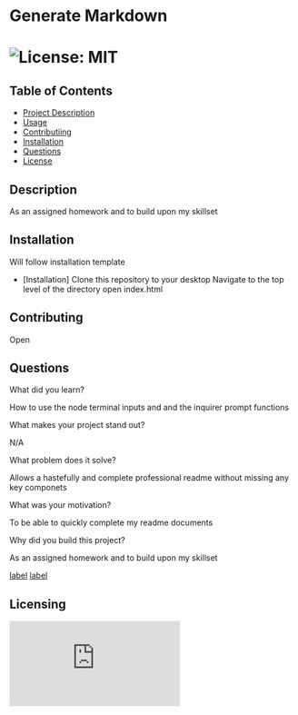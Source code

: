 
  
  # Generate Markdown

  # ![License: MIT](https://img.shields.io/badge/License-MIT-yellow.svg)

  ## Table of Contents
  - [Project Description](#Description)
  - [Usage](#Usage)
  - [Contributiing](#Contributing)
  - [Installation](#Installation)
  - [Questions](#Questions)
  - [License](#license)

  ## Description
  As an assigned homework and to build upon my skillset

  ## Installation
  Will follow installation template
  - [Installation]
  Clone this repository to your desktop
  Navigate to the top level of the directory
  open index.html

  ## Contributing
  Open

  ## Questions
  What did you learn?

  How to use the node terminal inputs and and the inquirer prompt functions

  What makes your project stand out?

  N/A

  What problem does it solve?

  Allows a hastefully and complete professional readme without missing any key componets

  What was your motivation?

  To be able to quickly complete my readme documents

  Why did you build this project?
  
  As an assigned homework and to build upon my skillset

  [label](./images/c9%20HW%20SC%20%231.jpg)
  [label](./images/c9%20HW%20SC%20%232.jpg)
 
  
  ## Licensing
   ![License: MIT](https://https://www.mit.edu/~amini/LICENSE.md) 

 